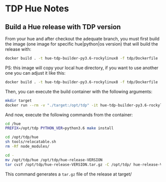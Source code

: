 # TDP Hue Notes

## Build a Hue release with TDP version

From your hue and after checkout the adequate branch, you must first build the image (one image for specific hue|python|os version) that will build the release with:

```bash
docker build . -t hue-tdp-builder-py3.6-rockylinux8 -f tdp/Dockerfile
```
PS: this image will copy your local hue directory, if you want to use another one you can adjust it like this:

```bash
docker build . -t hue-tdp-builder-py3.6-rockylinux8 -f tdp/Dockerfile
```


Then, you can execute the build container with the following arguments:

```bash
mkdir target
docker run --rm -v "./target:/opt/tdp" -it hue-tdp-builder-py3.6-rockylinux8  bash
```

And now, execute the following commands from the container: 
```bash
cd /hue
PREFIX=/opt/tdp PYTHON_VER=python3.6 make install

cd /opt/tdp/hue
sh tools/relocatable.sh
rm -Rf node_modules/

cd -
mv /opt/tdp/hue /opt/tdp/hue-release-VERSION
tar cvzf /opt/tdp/hue-release-VERSION.tar.gz -C /opt/tdp/ hue-release-VERSION
```

This command generates a `tar.gz` file of the release at target/